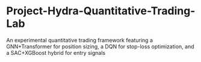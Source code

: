 # Project-Hydra-Quantitative-Trading-Lab
 An experimental quantitative trading framework featuring a GNN+Transformer for position sizing, a DQN for stop-loss optimization, and a SAC+XGBoost hybrid for entry signals
